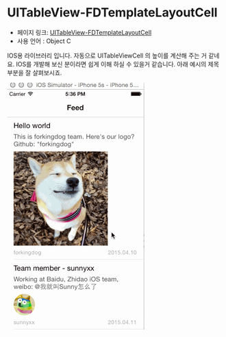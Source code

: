 # UITableView-FDTemplateLayoutCell

 - 페이지 링크: [UITableView-FDTemplateLayoutCell](https://github.com/forkingdog/UITableView-FDTemplateLayoutCell)
 - 사용 언어 : Object C

IOS용 라이브러리 입니다. 
자동으로 UITableViewCell 의 높이를 계산해 주는 거 같네요. 
IOS를 개발해 보신 분이라면 쉽게 이해 하실 수 있을거 같습니다. 
아래 예시의 제목 부분을 잘 살펴보시죠. 

 ![image](../img/FDTemplateLayoutCell.gif)

